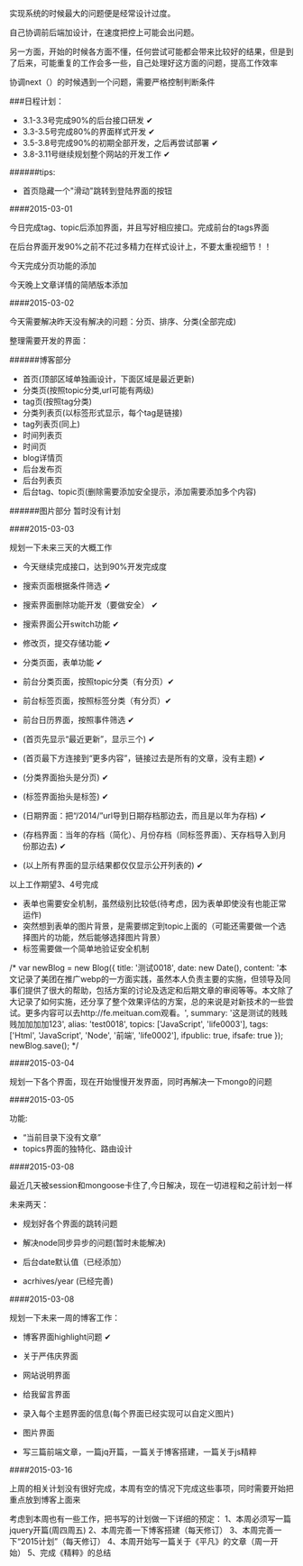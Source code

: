 实现系统的时候最大的问题便是经常设计过度。

自己协调前后端加设计，在速度把控上可能会出问题。

另一方面，开始的时候各方面不懂，任何尝试可能都会带来比较好的结果，但是到了后来，可能重复的工作会多一些，自己处理好这方面的问题，提高工作效率

协调next（）的时候遇到一个问题，需要严格控制判断条件

###日程计划：

* 3.1-3.3号完成90%的后台接口研发  ✔
* 3.3-3.5号完成80%的界面样式开发  ✔
* 3.5-3.8号完成90%的初期全部开发，之后再尝试部署  ✔
* 3.8-3.11号继续规划整个网站的开发工作  ✔


######tips:

* 首页隐藏一个"滑动"跳转到登陆界面的按钮

####2015-03-01

今日完成tag、topic后添加界面，并且写好相应接口。完成前台的tags界面

在后台界面开发90%之前不花过多精力在样式设计上，不要太重视细节！！

今天完成分页功能的添加

今天晚上文章详情的简陋版本添加

####2015-03-02

今天需要解决昨天没有解决的问题：分页、排序、分类(全部完成)

整理需要开发的界面：

######博客部分

* 首页(顶部区域单独画设计，下面区域是最近更新)
* 分类页(按照topic分类,url可能有两级)
* tag页(按照tag分类)
* 分类列表页(以标签形式显示，每个tag是链接)
* tag列表页(同上)
* 时间列表页
* 时间页
* blog详情页
* 后台发布页
* 后台列表页
* 后台tag、topic页(删除需要添加安全提示，添加需要添加多个内容)

######图片部分
暂时没有计划

####2015-03-03

规划一下未来三天的大概工作

* 今天继续完成接口，达到90%开发完成度
* 搜索页面根据条件筛选  ✔
* 搜索界面删除功能开发（要做安全）  ✔
* 搜索界面公开switch功能  ✔
* 修改页，提交存储功能  ✔
* 分类页面，表单功能  ✔


* 前台分类页面，按照topic分类（有分页）✔
* 前台标签页面，按照标签分类（有分页）✔
* 前台日历界面，按照事件筛选 ✔

* (首页先显示“最近更新”，显示三个)  ✔
* (首页最下方连接到“更多内容”，链接过去是所有的文章，没有主题)  ✔
* (分类界面抬头是分页)  ✔
* (标签界面抬头是标签)  ✔
* (日期界面：把“/2014/”url导到日期存档那边去，而且是以年为存档) ✔
* (存档界面：当年的存档（简化）、月份存档（同标签界面）、天存档导入到月份那边去) ✔
* (以上所有界面的显示结果都仅仅显示公开列表的) ✔

以上工作期望3、4号完成

* 表单也需要安全机制，虽然级别比较低(待考虑，因为表单即使没有也能正常运作)
* 突然想到表单的图片背景，是需要绑定到topic上面的（可能还需要做一个选择图片的功能，然后能够选择图片背景）
* 标签需要做一个简单地验证安全机制

/*
var newBlog = new Blog({
    title: '测试0018',
    date: new Date(),
    content: '本文记录了美团在推广webp的一方面实践，虽然本人负责主要的实施，但领导及同事们提供了很大的帮助，包括方案的讨论及选定和后期文章的审阅等等。本文除了大记录了如何实施，还分享了整个效果评估的方案，总的来说是对新技术的一些尝试。更多内容可以去http://fe.meituan.com观看。',
    summary: '这是测试的贱贱贱加加加加123',
    alias: 'test0018',
    topics: ['JavaScript', 'life0003'],
    tags: ['Html', 'JavaScript', 'Node', '前端', 'life0002'],
    ifpublic: true,
    ifsafe: true
});
newBlog.save();
*/


####2015-03-04

规划一下各个界面，现在开始慢慢开发界面，同时再解决一下mongo的问题

####2015-03-05

功能:

* “当前目录下没有文章”
* topics界面的独特化、路由设计

####2015-03-08

最近几天被session和mongoose卡住了,今日解决，现在一切进程和之前计划一样

未来两天：

* 规划好各个界面的跳转问题

* 解决node同步异步的问题(暂时未能解决)

* 后台date默认值（已经添加）

* acrhives/year (已经完善)

####2015-03-08

规划一下未来一周的博客工作：

* 博客界面highlight问题  ✔
* 关于严伟庆界面
* 网站说明界面
* 给我留言界面
* 录入每个主题界面的信息(每个界面已经实现可以自定义图片)
* 图片界面

* 写三篇前端文章，一篇jq开篇，一篇关于博客搭建，一篇关于js精粹

####2015-03-16

上周的相关计划没有很好完成，本周有空的情况下完成这些事项，同时需要开始把重点放到博客上面来

考虑到本周也有一些工作，把书写的计划做一下详细的预定：
1、本周必须写一篇jquery开篇(周四周五)
2、本周完善一下博客搭建（每天修订）
3、本周完善一下“2015计划”（每天修订）
4、本周开始写一篇关于《平凡》的文章（周一开始）
5、完成《精粹》的总结

